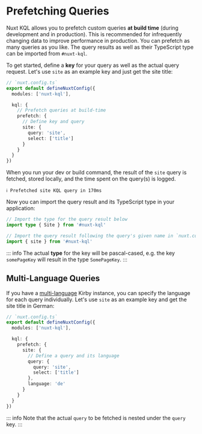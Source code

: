 # Prefetching Queries

Nuxt KQL allows you to prefetch custom queries **at build time** (during development and in production). This is recommended for infrequently changing data to improve performance in production. You can prefetch as many queries as you like. The query results as well as their TypeScript type can be imported from `#nuxt-kql`.

To get started, define a **key** for your query as well as the actual query request. Let's use `site` as an example key and just get the site title:

```ts
// `nuxt.config.ts`
export default defineNuxtConfig({
  modules: ['nuxt-kql'],

  kql: {
    // Prefetch queries at build-time
    prefetch: {
      // Define key and query
      site: {
        query: 'site',
        select: ['title']
      }
    }
  }
})
```

When you run your dev or build command, the result of the `site` query is fetched, stored locally, and the time spent on the query(s) is logged.

```
ℹ Prefetched site KQL query in 170ms
```

Now you can import the query result and its TypeScript type in your application:

```ts
// Import the type for the query result below
import type { Site } from '#nuxt-kql'

// Import the query result following the query's given name in `nuxt.config.ts`
import { site } from '#nuxt-kql'
```

::: info
The actual **type** for the key will be pascal-cased, e.g. the key `somePageKey` will result in the type `SomePageKey`.
:::

## Multi-Language Queries

If you have a [multi-language](/guide/multi-language-sites) Kirby instance, you can specify the language for each query individually. Let's use `site` as an example key and get the site title in German:

```ts
// `nuxt.config.ts`
export default defineNuxtConfig({
  modules: ['nuxt-kql'],

  kql: {
    prefetch: {
      site: {
        // Define a query and its language
        query: {
          query: 'site',
          select: ['title']
        },
        language: 'de'
      }
    }
  }
})
```

::: info
Note that the actual `query` to be fetched is nested under the `query` key.
:::
